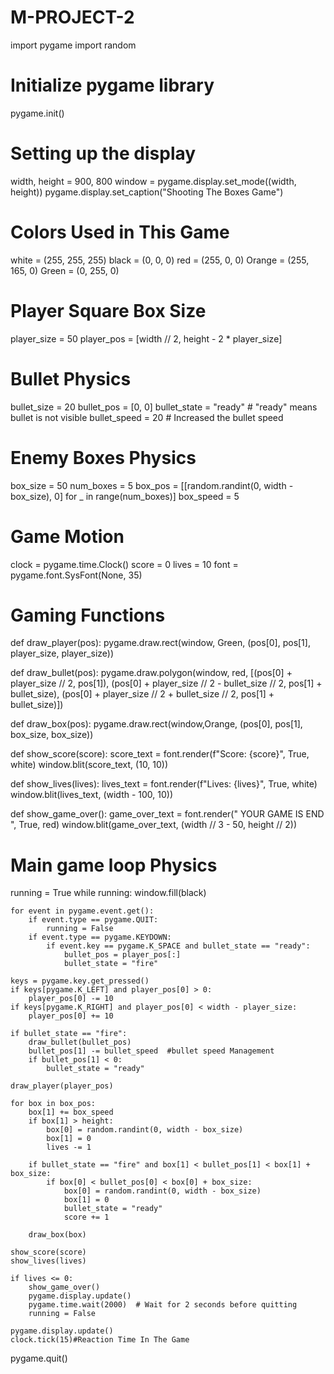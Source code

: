 # M-PROJECT-2
import pygame
import random

# Initialize pygame library
pygame.init()

# Setting up the display
width, height = 900, 800
window = pygame.display.set_mode((width, height))
pygame.display.set_caption("Shooting The Boxes Game")

# Colors Used in This Game 
white = (255, 255, 255)
black = (0, 0, 0)
red = (255, 0, 0)
Orange = (255, 165, 0)
Green = (0, 255, 0)

# Player Square Box Size
player_size = 50
player_pos = [width // 2, height - 2 * player_size]

# Bullet Physics
bullet_size = 20
bullet_pos = [0, 0]
bullet_state = "ready"  # "ready" means bullet is not visible
bullet_speed = 20  # Increased the bullet speed

# Enemy Boxes Physics
box_size = 50
num_boxes = 5
box_pos = [[random.randint(0, width - box_size), 0] for _ in range(num_boxes)]
box_speed = 5

# Game Motion
clock = pygame.time.Clock()
score = 0
lives = 10 
font = pygame.font.SysFont(None, 35)

# Gaming Functions 
def draw_player(pos):
    pygame.draw.rect(window, Green, (pos[0], pos[1], player_size, player_size))

def draw_bullet(pos):
    pygame.draw.polygon(window, red, [(pos[0] + player_size // 2, pos[1]), 
                                      (pos[0] + player_size // 2 - bullet_size // 2, pos[1] + bullet_size), 
                                      (pos[0] + player_size // 2 + bullet_size // 2, pos[1] + bullet_size)])

def draw_box(pos):
    pygame.draw.rect(window,Orange, (pos[0], pos[1], box_size, box_size))

def show_score(score):
    score_text = font.render(f"Score: {score}", True, white)
    window.blit(score_text, (10, 10))

def show_lives(lives):
    lives_text = font.render(f"Lives: {lives}", True, white)
    window.blit(lives_text, (width - 100, 10))

def show_game_over():
    game_over_text = font.render("       YOUR GAME  IS END  ", True, red)
    window.blit(game_over_text, (width // 3 - 50, height // 2))

# Main game loop Physics
running = True
while running:
    window.fill(black)
    
    for event in pygame.event.get():
        if event.type == pygame.QUIT:
            running = False
        if event.type == pygame.KEYDOWN:
            if event.key == pygame.K_SPACE and bullet_state == "ready":
                bullet_pos = player_pos[:]
                bullet_state = "fire"

    keys = pygame.key.get_pressed()
    if keys[pygame.K_LEFT] and player_pos[0] > 0:
        player_pos[0] -= 10
    if keys[pygame.K_RIGHT] and player_pos[0] < width - player_size:
        player_pos[0] += 10

    if bullet_state == "fire":
        draw_bullet(bullet_pos)
        bullet_pos[1] -= bullet_speed  #bullet speed Management
        if bullet_pos[1] < 0:
            bullet_state = "ready"

    draw_player(player_pos)

    for box in box_pos:
        box[1] += box_speed
        if box[1] > height:
            box[0] = random.randint(0, width - box_size)
            box[1] = 0
            lives -= 1

        if bullet_state == "fire" and box[1] < bullet_pos[1] < box[1] + box_size:
            if box[0] < bullet_pos[0] < box[0] + box_size:
                box[0] = random.randint(0, width - box_size)
                box[1] = 0
                bullet_state = "ready"
                score += 1

        draw_box(box)

    show_score(score)
    show_lives(lives)

    if lives <= 0:
        show_game_over()
        pygame.display.update()
        pygame.time.wait(2000)  # Wait for 2 seconds before quitting
        running = False

    pygame.display.update()
    clock.tick(15)#Reaction Time In The Game

pygame.quit()
